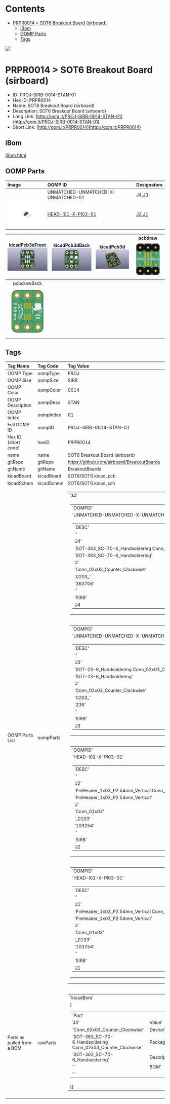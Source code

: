 



Contents
========

* [PRPR0014 > SOT6 Breakout Board (sirboard)](#prpr0014--sot6-breakout-board-sirboard)
	* [iBom](#ibom)
	* [OOMP Parts](#oomp-parts)
	* [Tags](#tags)
  
![][im]
# PRPR0014 > SOT6 Breakout Board (sirboard)

- ID: PROJ-SIRB-0014-STAN-01
- Hex ID: PRPR0014
- Name: SOT6 Breakout Board (sirboard)
- Description: SOT6 Breakout Board (sirboard)
- Long Link: [http://oom.lt/PROJ-SIRB-0014-STAN-01](http://oom.lt/PROJ-SIRB-0014-STAN-01)
- Short Link: [http://oom.lt/PRPR0014](http://oom.lt/PRPR0014)

## iBom
  
[iBom.html](https://htmlpreview.github.io/?https://github.com/oomlout/oomlout_OOMP_projects_V2/blob/main/PROJ/SIRB/0014/STAN/01/ibom.html)
## OOMP Parts
  

|Image|OOMP ID|Designators|
| :--- | :--- | :--- |
|![]()|UNMATCHED-UNMATCHED-X-UNMATCHED-01|J4,J3|
|[![](https://raw.githubusercontent.com/oomlout/oomlout_OOMP_parts_V2/main/HEAD/I01/X/PI03/01/image_140.jpg)](https://github.com/oomlout/oomlout_OOMP_parts_V2/tree/main/HEAD/I01/X/PI03/01/)|[HEAD-I01-X-PI03-01](https://github.com/oomlout/oomlout_OOMP_parts_V2/tree/main/HEAD/I01/X/PI03/01/)|[J2,J1](https://github.com/oomlout/oomlout_OOMP_parts_V2/tree/main/HEAD/I01/X/PI03/01/)|
||||
  

|kicadPcb3dFront<br>[![](https://raw.githubusercontent.com/oomlout/oomlout_OOMP_projects_V2/main/PROJ/SIRB/0014/STAN/01/kicadPcb3dFront_140.png)](https://github.com/oomlout/oomlout_OOMP_projects_V2/tree/main/PROJ/SIRB/0014/STAN/01/kicadPcb3dFront.png)|kicadPcb3dBack<br>[![](https://raw.githubusercontent.com/oomlout/oomlout_OOMP_projects_V2/main/PROJ/SIRB/0014/STAN/01/kicadPcb3dBack_140.png)](https://github.com/oomlout/oomlout_OOMP_projects_V2/tree/main/PROJ/SIRB/0014/STAN/01/kicadPcb3dBack.png)|kicadPcb3d<br>[![](https://raw.githubusercontent.com/oomlout/oomlout_OOMP_projects_V2/main/PROJ/SIRB/0014/STAN/01/kicadPcb3d_140.png)](https://github.com/oomlout/oomlout_OOMP_projects_V2/tree/main/PROJ/SIRB/0014/STAN/01/kicadPcb3d.png)|pcbdraw<br>[![](https://raw.githubusercontent.com/oomlout/oomlout_OOMP_projects_V2/main/PROJ/SIRB/0014/STAN/01/pcbdraw_140.png)](https://github.com/oomlout/oomlout_OOMP_projects_V2/tree/main/PROJ/SIRB/0014/STAN/01/pcbdraw.svg)|
| :---: | :---: | :---: | :---: |
|pcbdrawBack<br>[![](https://raw.githubusercontent.com/oomlout/oomlout_OOMP_projects_V2/main/PROJ/SIRB/0014/STAN/01/pcbdrawBack_140.png)](https://github.com/oomlout/oomlout_OOMP_projects_V2/tree/main/PROJ/SIRB/0014/STAN/01/pcbdrawBack.svg)||||

## Tags
  

|Tag Name|Tag Code|Tag Value|
| :--- | :--- | :--- |
|OOMP Type|oompType|PROJ|
|OOMP Size|oompSize|SIRB|
|OOMP Color|oompColor|0014|
|OOMP Description|oompDesc|STAN|
|OOMP Index|oompIndex|01|
|Full OOMP ID|oompID|PROJ-SIRB-0014-STAN-01|
|Hex ID (short code)|hexID|PRPR0014|
|name|name|SOT6 Breakout Board (sirboard)|
|gitRepo|gitRepo|https://github.com/sirboard/BreakoutBoards|
|gitName|gitName|BreakoutBoards|
|kicadBoard|kicadBoard|SOT6/SOT6.kicad_pcb|
|kicadSchem|kicadSchem|SOT6/SOT6.kicad_sch|
|OOMP Parts List|oompParts|<table><tr><td>'J4'</td></tr><tr><td> <table><tr><td>'OOMPID'</td></tr><tr><td> 'UNMATCHED-UNMATCHED-X-UNMATCHED-01'</td><td> 'FULL'</td></tr><tr><td> <table><tr><td>'DESC'</td></tr><tr><td> ''</td><td> 'PART'</td></tr><tr><td> 'J4'</td><td> 'DEVICE'</td></tr><tr><td> 'SOT-363_SC-70-6_Handsoldering Conn_02x03_Counter_Clockwise'</td><td> 'PACKAGE'</td></tr><tr><td> 'SOT-363_SC-70-6_Handsoldering'</td><td> 'PARTLETTER'</td></tr><tr><td> 'J'</td><td> 'VALUE'</td></tr><tr><td> 'Conn_02x03_Counter_Clockwise'</td><td> 'VALUENUMBER'</td></tr><tr><td> '_0203__'</td><td> 'PACKAGENUMBER'</td></tr><tr><td> '363706'</td><td> 'BOM'</td></tr><tr><td> ''</td><td> 'OWNER'</td></tr><tr><td> 'SIRB'</td><td> 'FULL'</td></tr><tr><td> 'J4</td><td>Conn_02x03_Counter_Clockwise</td><td>SOT-363_SC-70-6_Handsoldering Conn_02x03_Counter_Clockwise</td><td>SOT-363_SC-70-6_Handsoldering</td><td></td><td></td><td>'</td></tr></table></td></tr></table></td><td> 'J3'</td></tr><tr><td> <table><tr><td>'OOMPID'</td></tr><tr><td> 'UNMATCHED-UNMATCHED-X-UNMATCHED-01'</td><td> 'FULL'</td></tr><tr><td> <table><tr><td>'DESC'</td></tr><tr><td> ''</td><td> 'PART'</td></tr><tr><td> 'J3'</td><td> 'DEVICE'</td></tr><tr><td> 'SOT-23-6_Handsoldering Conn_02x03_Counter_Clockwise'</td><td> 'PACKAGE'</td></tr><tr><td> 'SOT-23-6_Handsoldering'</td><td> 'PARTLETTER'</td></tr><tr><td> 'J'</td><td> 'VALUE'</td></tr><tr><td> 'Conn_02x03_Counter_Clockwise'</td><td> 'VALUENUMBER'</td></tr><tr><td> '_0203__'</td><td> 'PACKAGENUMBER'</td></tr><tr><td> '236'</td><td> 'BOM'</td></tr><tr><td> ''</td><td> 'OWNER'</td></tr><tr><td> 'SIRB'</td><td> 'FULL'</td></tr><tr><td> 'J3</td><td>Conn_02x03_Counter_Clockwise</td><td>SOT-23-6_Handsoldering Conn_02x03_Counter_Clockwise</td><td>SOT-23-6_Handsoldering</td><td></td><td></td><td>'</td></tr></table></td></tr></table></td><td> 'J2'</td></tr><tr><td> <table><tr><td>'OOMPID'</td></tr><tr><td> 'HEAD-I01-X-PI03-01'</td><td> 'FULL'</td></tr><tr><td> <table><tr><td>'DESC'</td></tr><tr><td> ''</td><td> 'PART'</td></tr><tr><td> 'J2'</td><td> 'DEVICE'</td></tr><tr><td> 'PinHeader_1x03_P2.54mm_Vertical Conn_01x03'</td><td> 'PACKAGE'</td></tr><tr><td> 'PinHeader_1x03_P2.54mm_Vertical'</td><td> 'PARTLETTER'</td></tr><tr><td> 'J'</td><td> 'VALUE'</td></tr><tr><td> 'Conn_01x03'</td><td> 'VALUENUMBER'</td></tr><tr><td> '_0103'</td><td> 'PACKAGENUMBER'</td></tr><tr><td> '103254'</td><td> 'BOM'</td></tr><tr><td> ''</td><td> 'OWNER'</td></tr><tr><td> 'SIRB'</td><td> 'FULL'</td></tr><tr><td> 'J2</td><td>Conn_01x03</td><td>PinHeader_1x03_P2.54mm_Vertical Conn_01x03</td><td>PinHeader_1x03_P2.54mm_Vertical</td><td></td><td></td><td>'</td></tr></table></td></tr></table></td><td> 'J1'</td></tr><tr><td> <table><tr><td>'OOMPID'</td></tr><tr><td> 'HEAD-I01-X-PI03-01'</td><td> 'FULL'</td></tr><tr><td> <table><tr><td>'DESC'</td></tr><tr><td> ''</td><td> 'PART'</td></tr><tr><td> 'J1'</td><td> 'DEVICE'</td></tr><tr><td> 'PinHeader_1x03_P2.54mm_Vertical Conn_01x03'</td><td> 'PACKAGE'</td></tr><tr><td> 'PinHeader_1x03_P2.54mm_Vertical'</td><td> 'PARTLETTER'</td></tr><tr><td> 'J'</td><td> 'VALUE'</td></tr><tr><td> 'Conn_01x03'</td><td> 'VALUENUMBER'</td></tr><tr><td> '_0103'</td><td> 'PACKAGENUMBER'</td></tr><tr><td> '103254'</td><td> 'BOM'</td></tr><tr><td> ''</td><td> 'OWNER'</td></tr><tr><td> 'SIRB'</td><td> 'FULL'</td></tr><tr><td> 'J1</td><td>Conn_01x03</td><td>PinHeader_1x03_P2.54mm_Vertical Conn_01x03</td><td>PinHeader_1x03_P2.54mm_Vertical</td><td></td><td></td><td>'</td></tr></table></td></tr></table></td></tr></table>|
|Parts as pulled from a BOM|rawParts|<table><tr><td>'kicadBom'</td></tr><tr><td> [<table><tr><td>'Part'</td></tr><tr><td> 'J4'</td><td> 'Value'</td></tr><tr><td> 'Conn_02x03_Counter_Clockwise'</td><td> 'Device'</td></tr><tr><td> 'SOT-363_SC-70-6_Handsoldering Conn_02x03_Counter_Clockwise'</td><td> 'Package'</td></tr><tr><td> 'SOT-363_SC-70-6_Handsoldering'</td><td> 'Description'</td></tr><tr><td> ''</td><td> 'BOM'</td></tr><tr><td> ''</td></tr></table></td><td> <table><tr><td>'Part'</td></tr><tr><td> 'J3'</td><td> 'Value'</td></tr><tr><td> 'Conn_02x03_Counter_Clockwise'</td><td> 'Device'</td></tr><tr><td> 'SOT-23-6_Handsoldering Conn_02x03_Counter_Clockwise'</td><td> 'Package'</td></tr><tr><td> 'SOT-23-6_Handsoldering'</td><td> 'Description'</td></tr><tr><td> ''</td><td> 'BOM'</td></tr><tr><td> ''</td></tr></table></td><td> <table><tr><td>'Part'</td></tr><tr><td> 'G***'</td><td> 'Value'</td></tr><tr><td> 'LOGO'</td><td> 'Device'</td></tr><tr><td> 'logo38x53 LOGO'</td><td> 'Package'</td></tr><tr><td> 'logo38x53'</td><td> 'Description'</td></tr><tr><td> ''</td><td> 'BOM'</td></tr><tr><td> ''</td></tr></table></td><td> <table><tr><td>'Part'</td></tr><tr><td> 'J2'</td><td> 'Value'</td></tr><tr><td> 'Conn_01x03'</td><td> 'Device'</td></tr><tr><td> 'PinHeader_1x03_P2.54mm_Vertical Conn_01x03'</td><td> 'Package'</td></tr><tr><td> 'PinHeader_1x03_P2.54mm_Vertical'</td><td> 'Description'</td></tr><tr><td> ''</td><td> 'BOM'</td></tr><tr><td> ''</td></tr></table></td><td> <table><tr><td>'Part'</td></tr><tr><td> 'J1'</td><td> 'Value'</td></tr><tr><td> 'Conn_01x03'</td><td> 'Device'</td></tr><tr><td> 'PinHeader_1x03_P2.54mm_Vertical Conn_01x03'</td><td> 'Package'</td></tr><tr><td> 'PinHeader_1x03_P2.54mm_Vertical'</td><td> 'Description'</td></tr><tr><td> ''</td><td> 'BOM'</td></tr><tr><td> ''</td></tr></table></td><td> <table><tr><td>'Part'</td></tr><tr><td> 'J4'</td><td> 'Value'</td></tr><tr><td> 'Conn_02x03_Counter_Clockwise'</td><td> 'Device'</td></tr><tr><td> 'SOT-363_SC-70-6_Handsoldering Conn_02x03_Counter_Clockwise'</td><td> 'Package'</td></tr><tr><td> 'SOT-363_SC-70-6_Handsoldering'</td><td> 'Description'</td></tr><tr><td> ''</td><td> 'BOM'</td></tr><tr><td> ''</td></tr></table></td><td> <table><tr><td>'Part'</td></tr><tr><td> 'J3'</td><td> 'Value'</td></tr><tr><td> 'Conn_02x03_Counter_Clockwise'</td><td> 'Device'</td></tr><tr><td> 'SOT-23-6_Handsoldering Conn_02x03_Counter_Clockwise'</td><td> 'Package'</td></tr><tr><td> 'SOT-23-6_Handsoldering'</td><td> 'Description'</td></tr><tr><td> ''</td><td> 'BOM'</td></tr><tr><td> ''</td></tr></table></td><td> <table><tr><td>'Part'</td></tr><tr><td> 'G***'</td><td> 'Value'</td></tr><tr><td> 'LOGO'</td><td> 'Device'</td></tr><tr><td> 'logo38x53 LOGO'</td><td> 'Package'</td></tr><tr><td> 'logo38x53'</td><td> 'Description'</td></tr><tr><td> ''</td><td> 'BOM'</td></tr><tr><td> ''</td></tr></table></td><td> <table><tr><td>'Part'</td></tr><tr><td> 'J2'</td><td> 'Value'</td></tr><tr><td> 'Conn_01x03'</td><td> 'Device'</td></tr><tr><td> 'PinHeader_1x03_P2.54mm_Vertical Conn_01x03'</td><td> 'Package'</td></tr><tr><td> 'PinHeader_1x03_P2.54mm_Vertical'</td><td> 'Description'</td></tr><tr><td> ''</td><td> 'BOM'</td></tr><tr><td> ''</td></tr></table></td><td> <table><tr><td>'Part'</td></tr><tr><td> 'J1'</td><td> 'Value'</td></tr><tr><td> 'Conn_01x03'</td><td> 'Device'</td></tr><tr><td> 'PinHeader_1x03_P2.54mm_Vertical Conn_01x03'</td><td> 'Package'</td></tr><tr><td> 'PinHeader_1x03_P2.54mm_Vertical'</td><td> 'Description'</td></tr><tr><td> ''</td><td> 'BOM'</td></tr><tr><td> ''</td></tr></table></td><td> <table><tr><td>'Part'</td></tr><tr><td> 'J4'</td><td> 'Value'</td></tr><tr><td> 'Conn_02x03_Counter_Clockwise'</td><td> 'Device'</td></tr><tr><td> 'SOT-363_SC-70-6_Handsoldering Conn_02x03_Counter_Clockwise'</td><td> 'Package'</td></tr><tr><td> 'SOT-363_SC-70-6_Handsoldering'</td><td> 'Description'</td></tr><tr><td> ''</td><td> 'BOM'</td></tr><tr><td> ''</td></tr></table></td><td> <table><tr><td>'Part'</td></tr><tr><td> 'J3'</td><td> 'Value'</td></tr><tr><td> 'Conn_02x03_Counter_Clockwise'</td><td> 'Device'</td></tr><tr><td> 'SOT-23-6_Handsoldering Conn_02x03_Counter_Clockwise'</td><td> 'Package'</td></tr><tr><td> 'SOT-23-6_Handsoldering'</td><td> 'Description'</td></tr><tr><td> ''</td><td> 'BOM'</td></tr><tr><td> ''</td></tr></table></td><td> <table><tr><td>'Part'</td></tr><tr><td> 'G***'</td><td> 'Value'</td></tr><tr><td> 'LOGO'</td><td> 'Device'</td></tr><tr><td> 'logo38x53 LOGO'</td><td> 'Package'</td></tr><tr><td> 'logo38x53'</td><td> 'Description'</td></tr><tr><td> ''</td><td> 'BOM'</td></tr><tr><td> ''</td></tr></table></td><td> <table><tr><td>'Part'</td></tr><tr><td> 'J2'</td><td> 'Value'</td></tr><tr><td> 'Conn_01x03'</td><td> 'Device'</td></tr><tr><td> 'PinHeader_1x03_P2.54mm_Vertical Conn_01x03'</td><td> 'Package'</td></tr><tr><td> 'PinHeader_1x03_P2.54mm_Vertical'</td><td> 'Description'</td></tr><tr><td> ''</td><td> 'BOM'</td></tr><tr><td> ''</td></tr></table></td><td> <table><tr><td>'Part'</td></tr><tr><td> 'J1'</td><td> 'Value'</td></tr><tr><td> 'Conn_01x03'</td><td> 'Device'</td></tr><tr><td> 'PinHeader_1x03_P2.54mm_Vertical Conn_01x03'</td><td> 'Package'</td></tr><tr><td> 'PinHeader_1x03_P2.54mm_Vertical'</td><td> 'Description'</td></tr><tr><td> ''</td><td> 'BOM'</td></tr><tr><td> ''</td></tr></table></td><td> <table><tr><td>'Part'</td></tr><tr><td> 'J4'</td><td> 'Value'</td></tr><tr><td> 'Conn_02x03_Counter_Clockwise'</td><td> 'Device'</td></tr><tr><td> 'SOT-363_SC-70-6_Handsoldering Conn_02x03_Counter_Clockwise'</td><td> 'Package'</td></tr><tr><td> 'SOT-363_SC-70-6_Handsoldering'</td><td> 'Description'</td></tr><tr><td> ''</td><td> 'BOM'</td></tr><tr><td> ''</td></tr></table></td><td> <table><tr><td>'Part'</td></tr><tr><td> 'J3'</td><td> 'Value'</td></tr><tr><td> 'Conn_02x03_Counter_Clockwise'</td><td> 'Device'</td></tr><tr><td> 'SOT-23-6_Handsoldering Conn_02x03_Counter_Clockwise'</td><td> 'Package'</td></tr><tr><td> 'SOT-23-6_Handsoldering'</td><td> 'Description'</td></tr><tr><td> ''</td><td> 'BOM'</td></tr><tr><td> ''</td></tr></table></td><td> <table><tr><td>'Part'</td></tr><tr><td> 'G***'</td><td> 'Value'</td></tr><tr><td> 'LOGO'</td><td> 'Device'</td></tr><tr><td> 'logo38x53 LOGO'</td><td> 'Package'</td></tr><tr><td> 'logo38x53'</td><td> 'Description'</td></tr><tr><td> ''</td><td> 'BOM'</td></tr><tr><td> ''</td></tr></table></td><td> <table><tr><td>'Part'</td></tr><tr><td> 'J2'</td><td> 'Value'</td></tr><tr><td> 'Conn_01x03'</td><td> 'Device'</td></tr><tr><td> 'PinHeader_1x03_P2.54mm_Vertical Conn_01x03'</td><td> 'Package'</td></tr><tr><td> 'PinHeader_1x03_P2.54mm_Vertical'</td><td> 'Description'</td></tr><tr><td> ''</td><td> 'BOM'</td></tr><tr><td> ''</td></tr></table></td><td> <table><tr><td>'Part'</td></tr><tr><td> 'J1'</td><td> 'Value'</td></tr><tr><td> 'Conn_01x03'</td><td> 'Device'</td></tr><tr><td> 'PinHeader_1x03_P2.54mm_Vertical Conn_01x03'</td><td> 'Package'</td></tr><tr><td> 'PinHeader_1x03_P2.54mm_Vertical'</td><td> 'Description'</td></tr><tr><td> ''</td><td> 'BOM'</td></tr><tr><td> ''</td></tr></table></td><td> <table><tr><td>'Part'</td></tr><tr><td> 'J4'</td><td> 'Value'</td></tr><tr><td> 'Conn_02x03_Counter_Clockwise'</td><td> 'Device'</td></tr><tr><td> 'SOT-363_SC-70-6_Handsoldering Conn_02x03_Counter_Clockwise'</td><td> 'Package'</td></tr><tr><td> 'SOT-363_SC-70-6_Handsoldering'</td><td> 'Description'</td></tr><tr><td> ''</td><td> 'BOM'</td></tr><tr><td> ''</td></tr></table></td><td> <table><tr><td>'Part'</td></tr><tr><td> 'J3'</td><td> 'Value'</td></tr><tr><td> 'Conn_02x03_Counter_Clockwise'</td><td> 'Device'</td></tr><tr><td> 'SOT-23-6_Handsoldering Conn_02x03_Counter_Clockwise'</td><td> 'Package'</td></tr><tr><td> 'SOT-23-6_Handsoldering'</td><td> 'Description'</td></tr><tr><td> ''</td><td> 'BOM'</td></tr><tr><td> ''</td></tr></table></td><td> <table><tr><td>'Part'</td></tr><tr><td> 'G***'</td><td> 'Value'</td></tr><tr><td> 'LOGO'</td><td> 'Device'</td></tr><tr><td> 'logo38x53 LOGO'</td><td> 'Package'</td></tr><tr><td> 'logo38x53'</td><td> 'Description'</td></tr><tr><td> ''</td><td> 'BOM'</td></tr><tr><td> ''</td></tr></table></td><td> <table><tr><td>'Part'</td></tr><tr><td> 'J2'</td><td> 'Value'</td></tr><tr><td> 'Conn_01x03'</td><td> 'Device'</td></tr><tr><td> 'PinHeader_1x03_P2.54mm_Vertical Conn_01x03'</td><td> 'Package'</td></tr><tr><td> 'PinHeader_1x03_P2.54mm_Vertical'</td><td> 'Description'</td></tr><tr><td> ''</td><td> 'BOM'</td></tr><tr><td> ''</td></tr></table></td><td> <table><tr><td>'Part'</td></tr><tr><td> 'J1'</td><td> 'Value'</td></tr><tr><td> 'Conn_01x03'</td><td> 'Device'</td></tr><tr><td> 'PinHeader_1x03_P2.54mm_Vertical Conn_01x03'</td><td> 'Package'</td></tr><tr><td> 'PinHeader_1x03_P2.54mm_Vertical'</td><td> 'Description'</td></tr><tr><td> ''</td><td> 'BOM'</td></tr><tr><td> ''</td></tr></table></td><td> <table><tr><td>'Part'</td></tr><tr><td> 'J4'</td><td> 'Value'</td></tr><tr><td> 'Conn_02x03_Counter_Clockwise'</td><td> 'Device'</td></tr><tr><td> 'SOT-363_SC-70-6_Handsoldering Conn_02x03_Counter_Clockwise'</td><td> 'Package'</td></tr><tr><td> 'SOT-363_SC-70-6_Handsoldering'</td><td> 'Description'</td></tr><tr><td> ''</td><td> 'BOM'</td></tr><tr><td> ''</td></tr></table></td><td> <table><tr><td>'Part'</td></tr><tr><td> 'J3'</td><td> 'Value'</td></tr><tr><td> 'Conn_02x03_Counter_Clockwise'</td><td> 'Device'</td></tr><tr><td> 'SOT-23-6_Handsoldering Conn_02x03_Counter_Clockwise'</td><td> 'Package'</td></tr><tr><td> 'SOT-23-6_Handsoldering'</td><td> 'Description'</td></tr><tr><td> ''</td><td> 'BOM'</td></tr><tr><td> ''</td></tr></table></td><td> <table><tr><td>'Part'</td></tr><tr><td> 'G***'</td><td> 'Value'</td></tr><tr><td> 'LOGO'</td><td> 'Device'</td></tr><tr><td> 'logo38x53 LOGO'</td><td> 'Package'</td></tr><tr><td> 'logo38x53'</td><td> 'Description'</td></tr><tr><td> ''</td><td> 'BOM'</td></tr><tr><td> ''</td></tr></table></td><td> <table><tr><td>'Part'</td></tr><tr><td> 'J2'</td><td> 'Value'</td></tr><tr><td> 'Conn_01x03'</td><td> 'Device'</td></tr><tr><td> 'PinHeader_1x03_P2.54mm_Vertical Conn_01x03'</td><td> 'Package'</td></tr><tr><td> 'PinHeader_1x03_P2.54mm_Vertical'</td><td> 'Description'</td></tr><tr><td> ''</td><td> 'BOM'</td></tr><tr><td> ''</td></tr></table></td><td> <table><tr><td>'Part'</td></tr><tr><td> 'J1'</td><td> 'Value'</td></tr><tr><td> 'Conn_01x03'</td><td> 'Device'</td></tr><tr><td> 'PinHeader_1x03_P2.54mm_Vertical Conn_01x03'</td><td> 'Package'</td></tr><tr><td> 'PinHeader_1x03_P2.54mm_Vertical'</td><td> 'Description'</td></tr><tr><td> ''</td><td> 'BOM'</td></tr><tr><td> ''</td></tr></table></td><td> <table><tr><td>'Part'</td></tr><tr><td> 'J4'</td><td> 'Value'</td></tr><tr><td> 'Conn_02x03_Counter_Clockwise'</td><td> 'Device'</td></tr><tr><td> 'SOT-363_SC-70-6_Handsoldering Conn_02x03_Counter_Clockwise'</td><td> 'Package'</td></tr><tr><td> 'SOT-363_SC-70-6_Handsoldering'</td><td> 'Description'</td></tr><tr><td> ''</td><td> 'BOM'</td></tr><tr><td> ''</td></tr></table></td><td> <table><tr><td>'Part'</td></tr><tr><td> 'J3'</td><td> 'Value'</td></tr><tr><td> 'Conn_02x03_Counter_Clockwise'</td><td> 'Device'</td></tr><tr><td> 'SOT-23-6_Handsoldering Conn_02x03_Counter_Clockwise'</td><td> 'Package'</td></tr><tr><td> 'SOT-23-6_Handsoldering'</td><td> 'Description'</td></tr><tr><td> ''</td><td> 'BOM'</td></tr><tr><td> ''</td></tr></table></td><td> <table><tr><td>'Part'</td></tr><tr><td> 'G***'</td><td> 'Value'</td></tr><tr><td> 'LOGO'</td><td> 'Device'</td></tr><tr><td> 'logo38x53 LOGO'</td><td> 'Package'</td></tr><tr><td> 'logo38x53'</td><td> 'Description'</td></tr><tr><td> ''</td><td> 'BOM'</td></tr><tr><td> ''</td></tr></table></td><td> <table><tr><td>'Part'</td></tr><tr><td> 'J2'</td><td> 'Value'</td></tr><tr><td> 'Conn_01x03'</td><td> 'Device'</td></tr><tr><td> 'PinHeader_1x03_P2.54mm_Vertical Conn_01x03'</td><td> 'Package'</td></tr><tr><td> 'PinHeader_1x03_P2.54mm_Vertical'</td><td> 'Description'</td></tr><tr><td> ''</td><td> 'BOM'</td></tr><tr><td> ''</td></tr></table></td><td> <table><tr><td>'Part'</td></tr><tr><td> 'J1'</td><td> 'Value'</td></tr><tr><td> 'Conn_01x03'</td><td> 'Device'</td></tr><tr><td> 'PinHeader_1x03_P2.54mm_Vertical Conn_01x03'</td><td> 'Package'</td></tr><tr><td> 'PinHeader_1x03_P2.54mm_Vertical'</td><td> 'Description'</td></tr><tr><td> ''</td><td> 'BOM'</td></tr><tr><td> ''</td></tr></table></td><td> <table><tr><td>'Part'</td></tr><tr><td> 'J4'</td><td> 'Value'</td></tr><tr><td> 'Conn_02x03_Counter_Clockwise'</td><td> 'Device'</td></tr><tr><td> 'SOT-363_SC-70-6_Handsoldering Conn_02x03_Counter_Clockwise'</td><td> 'Package'</td></tr><tr><td> 'SOT-363_SC-70-6_Handsoldering'</td><td> 'Description'</td></tr><tr><td> ''</td><td> 'BOM'</td></tr><tr><td> ''</td></tr></table></td><td> <table><tr><td>'Part'</td></tr><tr><td> 'J3'</td><td> 'Value'</td></tr><tr><td> 'Conn_02x03_Counter_Clockwise'</td><td> 'Device'</td></tr><tr><td> 'SOT-23-6_Handsoldering Conn_02x03_Counter_Clockwise'</td><td> 'Package'</td></tr><tr><td> 'SOT-23-6_Handsoldering'</td><td> 'Description'</td></tr><tr><td> ''</td><td> 'BOM'</td></tr><tr><td> ''</td></tr></table></td><td> <table><tr><td>'Part'</td></tr><tr><td> 'G***'</td><td> 'Value'</td></tr><tr><td> 'LOGO'</td><td> 'Device'</td></tr><tr><td> 'logo38x53 LOGO'</td><td> 'Package'</td></tr><tr><td> 'logo38x53'</td><td> 'Description'</td></tr><tr><td> ''</td><td> 'BOM'</td></tr><tr><td> ''</td></tr></table></td><td> <table><tr><td>'Part'</td></tr><tr><td> 'J2'</td><td> 'Value'</td></tr><tr><td> 'Conn_01x03'</td><td> 'Device'</td></tr><tr><td> 'PinHeader_1x03_P2.54mm_Vertical Conn_01x03'</td><td> 'Package'</td></tr><tr><td> 'PinHeader_1x03_P2.54mm_Vertical'</td><td> 'Description'</td></tr><tr><td> ''</td><td> 'BOM'</td></tr><tr><td> ''</td></tr></table></td><td> <table><tr><td>'Part'</td></tr><tr><td> 'J1'</td><td> 'Value'</td></tr><tr><td> 'Conn_01x03'</td><td> 'Device'</td></tr><tr><td> 'PinHeader_1x03_P2.54mm_Vertical Conn_01x03'</td><td> 'Package'</td></tr><tr><td> 'PinHeader_1x03_P2.54mm_Vertical'</td><td> 'Description'</td></tr><tr><td> ''</td><td> 'BOM'</td></tr><tr><td> ''</td></tr></table></td><td> <table><tr><td>'Part'</td></tr><tr><td> 'J4'</td><td> 'Value'</td></tr><tr><td> 'Conn_02x03_Counter_Clockwise'</td><td> 'Device'</td></tr><tr><td> 'SOT-363_SC-70-6_Handsoldering Conn_02x03_Counter_Clockwise'</td><td> 'Package'</td></tr><tr><td> 'SOT-363_SC-70-6_Handsoldering'</td><td> 'Description'</td></tr><tr><td> ''</td><td> 'BOM'</td></tr><tr><td> ''</td></tr></table></td><td> <table><tr><td>'Part'</td></tr><tr><td> 'J3'</td><td> 'Value'</td></tr><tr><td> 'Conn_02x03_Counter_Clockwise'</td><td> 'Device'</td></tr><tr><td> 'SOT-23-6_Handsoldering Conn_02x03_Counter_Clockwise'</td><td> 'Package'</td></tr><tr><td> 'SOT-23-6_Handsoldering'</td><td> 'Description'</td></tr><tr><td> ''</td><td> 'BOM'</td></tr><tr><td> ''</td></tr></table></td><td> <table><tr><td>'Part'</td></tr><tr><td> 'G***'</td><td> 'Value'</td></tr><tr><td> 'LOGO'</td><td> 'Device'</td></tr><tr><td> 'logo38x53 LOGO'</td><td> 'Package'</td></tr><tr><td> 'logo38x53'</td><td> 'Description'</td></tr><tr><td> ''</td><td> 'BOM'</td></tr><tr><td> ''</td></tr></table></td><td> <table><tr><td>'Part'</td></tr><tr><td> 'J2'</td><td> 'Value'</td></tr><tr><td> 'Conn_01x03'</td><td> 'Device'</td></tr><tr><td> 'PinHeader_1x03_P2.54mm_Vertical Conn_01x03'</td><td> 'Package'</td></tr><tr><td> 'PinHeader_1x03_P2.54mm_Vertical'</td><td> 'Description'</td></tr><tr><td> ''</td><td> 'BOM'</td></tr><tr><td> ''</td></tr></table></td><td> <table><tr><td>'Part'</td></tr><tr><td> 'J1'</td><td> 'Value'</td></tr><tr><td> 'Conn_01x03'</td><td> 'Device'</td></tr><tr><td> 'PinHeader_1x03_P2.54mm_Vertical Conn_01x03'</td><td> 'Package'</td></tr><tr><td> 'PinHeader_1x03_P2.54mm_Vertical'</td><td> 'Description'</td></tr><tr><td> ''</td><td> 'BOM'</td></tr><tr><td> ''</td></tr></table></td><td> <table><tr><td>'Part'</td></tr><tr><td> 'J4'</td><td> 'Value'</td></tr><tr><td> 'Conn_02x03_Counter_Clockwise'</td><td> 'Device'</td></tr><tr><td> 'SOT-363_SC-70-6_Handsoldering Conn_02x03_Counter_Clockwise'</td><td> 'Package'</td></tr><tr><td> 'SOT-363_SC-70-6_Handsoldering'</td><td> 'Description'</td></tr><tr><td> ''</td><td> 'BOM'</td></tr><tr><td> ''</td></tr></table></td><td> <table><tr><td>'Part'</td></tr><tr><td> 'J3'</td><td> 'Value'</td></tr><tr><td> 'Conn_02x03_Counter_Clockwise'</td><td> 'Device'</td></tr><tr><td> 'SOT-23-6_Handsoldering Conn_02x03_Counter_Clockwise'</td><td> 'Package'</td></tr><tr><td> 'SOT-23-6_Handsoldering'</td><td> 'Description'</td></tr><tr><td> ''</td><td> 'BOM'</td></tr><tr><td> ''</td></tr></table></td><td> <table><tr><td>'Part'</td></tr><tr><td> 'G***'</td><td> 'Value'</td></tr><tr><td> 'LOGO'</td><td> 'Device'</td></tr><tr><td> 'logo38x53 LOGO'</td><td> 'Package'</td></tr><tr><td> 'logo38x53'</td><td> 'Description'</td></tr><tr><td> ''</td><td> 'BOM'</td></tr><tr><td> ''</td></tr></table></td><td> <table><tr><td>'Part'</td></tr><tr><td> 'J2'</td><td> 'Value'</td></tr><tr><td> 'Conn_01x03'</td><td> 'Device'</td></tr><tr><td> 'PinHeader_1x03_P2.54mm_Vertical Conn_01x03'</td><td> 'Package'</td></tr><tr><td> 'PinHeader_1x03_P2.54mm_Vertical'</td><td> 'Description'</td></tr><tr><td> ''</td><td> 'BOM'</td></tr><tr><td> ''</td></tr></table></td><td> <table><tr><td>'Part'</td></tr><tr><td> 'J1'</td><td> 'Value'</td></tr><tr><td> 'Conn_01x03'</td><td> 'Device'</td></tr><tr><td> 'PinHeader_1x03_P2.54mm_Vertical Conn_01x03'</td><td> 'Package'</td></tr><tr><td> 'PinHeader_1x03_P2.54mm_Vertical'</td><td> 'Description'</td></tr><tr><td> ''</td><td> 'BOM'</td></tr><tr><td> ''</td></tr></table></td><td> <table><tr><td>'Part'</td></tr><tr><td> 'J4'</td><td> 'Value'</td></tr><tr><td> 'Conn_02x03_Counter_Clockwise'</td><td> 'Device'</td></tr><tr><td> 'SOT-363_SC-70-6_Handsoldering Conn_02x03_Counter_Clockwise'</td><td> 'Package'</td></tr><tr><td> 'SOT-363_SC-70-6_Handsoldering'</td><td> 'Description'</td></tr><tr><td> ''</td><td> 'BOM'</td></tr><tr><td> ''</td></tr></table></td><td> <table><tr><td>'Part'</td></tr><tr><td> 'J3'</td><td> 'Value'</td></tr><tr><td> 'Conn_02x03_Counter_Clockwise'</td><td> 'Device'</td></tr><tr><td> 'SOT-23-6_Handsoldering Conn_02x03_Counter_Clockwise'</td><td> 'Package'</td></tr><tr><td> 'SOT-23-6_Handsoldering'</td><td> 'Description'</td></tr><tr><td> ''</td><td> 'BOM'</td></tr><tr><td> ''</td></tr></table></td><td> <table><tr><td>'Part'</td></tr><tr><td> 'G***'</td><td> 'Value'</td></tr><tr><td> 'LOGO'</td><td> 'Device'</td></tr><tr><td> 'logo38x53 LOGO'</td><td> 'Package'</td></tr><tr><td> 'logo38x53'</td><td> 'Description'</td></tr><tr><td> ''</td><td> 'BOM'</td></tr><tr><td> ''</td></tr></table></td><td> <table><tr><td>'Part'</td></tr><tr><td> 'J2'</td><td> 'Value'</td></tr><tr><td> 'Conn_01x03'</td><td> 'Device'</td></tr><tr><td> 'PinHeader_1x03_P2.54mm_Vertical Conn_01x03'</td><td> 'Package'</td></tr><tr><td> 'PinHeader_1x03_P2.54mm_Vertical'</td><td> 'Description'</td></tr><tr><td> ''</td><td> 'BOM'</td></tr><tr><td> ''</td></tr></table></td><td> <table><tr><td>'Part'</td></tr><tr><td> 'J1'</td><td> 'Value'</td></tr><tr><td> 'Conn_01x03'</td><td> 'Device'</td></tr><tr><td> 'PinHeader_1x03_P2.54mm_Vertical Conn_01x03'</td><td> 'Package'</td></tr><tr><td> 'PinHeader_1x03_P2.54mm_Vertical'</td><td> 'Description'</td></tr><tr><td> ''</td><td> 'BOM'</td></tr><tr><td> ''</td></tr></table></td><td> <table><tr><td>'Part'</td></tr><tr><td> 'J4'</td><td> 'Value'</td></tr><tr><td> 'Conn_02x03_Counter_Clockwise'</td><td> 'Device'</td></tr><tr><td> 'SOT-363_SC-70-6_Handsoldering Conn_02x03_Counter_Clockwise'</td><td> 'Package'</td></tr><tr><td> 'SOT-363_SC-70-6_Handsoldering'</td><td> 'Description'</td></tr><tr><td> ''</td><td> 'BOM'</td></tr><tr><td> ''</td></tr></table></td><td> <table><tr><td>'Part'</td></tr><tr><td> 'J3'</td><td> 'Value'</td></tr><tr><td> 'Conn_02x03_Counter_Clockwise'</td><td> 'Device'</td></tr><tr><td> 'SOT-23-6_Handsoldering Conn_02x03_Counter_Clockwise'</td><td> 'Package'</td></tr><tr><td> 'SOT-23-6_Handsoldering'</td><td> 'Description'</td></tr><tr><td> ''</td><td> 'BOM'</td></tr><tr><td> ''</td></tr></table></td><td> <table><tr><td>'Part'</td></tr><tr><td> 'G***'</td><td> 'Value'</td></tr><tr><td> 'LOGO'</td><td> 'Device'</td></tr><tr><td> 'logo38x53 LOGO'</td><td> 'Package'</td></tr><tr><td> 'logo38x53'</td><td> 'Description'</td></tr><tr><td> ''</td><td> 'BOM'</td></tr><tr><td> ''</td></tr></table></td><td> <table><tr><td>'Part'</td></tr><tr><td> 'J2'</td><td> 'Value'</td></tr><tr><td> 'Conn_01x03'</td><td> 'Device'</td></tr><tr><td> 'PinHeader_1x03_P2.54mm_Vertical Conn_01x03'</td><td> 'Package'</td></tr><tr><td> 'PinHeader_1x03_P2.54mm_Vertical'</td><td> 'Description'</td></tr><tr><td> ''</td><td> 'BOM'</td></tr><tr><td> ''</td></tr></table></td><td> <table><tr><td>'Part'</td></tr><tr><td> 'J1'</td><td> 'Value'</td></tr><tr><td> 'Conn_01x03'</td><td> 'Device'</td></tr><tr><td> 'PinHeader_1x03_P2.54mm_Vertical Conn_01x03'</td><td> 'Package'</td></tr><tr><td> 'PinHeader_1x03_P2.54mm_Vertical'</td><td> 'Description'</td></tr><tr><td> ''</td><td> 'BOM'</td></tr><tr><td> ''</td></tr></table></td><td> <table><tr><td>'Part'</td></tr><tr><td> 'J4'</td><td> 'Value'</td></tr><tr><td> 'Conn_02x03_Counter_Clockwise'</td><td> 'Device'</td></tr><tr><td> 'SOT-363_SC-70-6_Handsoldering Conn_02x03_Counter_Clockwise'</td><td> 'Package'</td></tr><tr><td> 'SOT-363_SC-70-6_Handsoldering'</td><td> 'Description'</td></tr><tr><td> ''</td><td> 'BOM'</td></tr><tr><td> ''</td></tr></table></td><td> <table><tr><td>'Part'</td></tr><tr><td> 'J3'</td><td> 'Value'</td></tr><tr><td> 'Conn_02x03_Counter_Clockwise'</td><td> 'Device'</td></tr><tr><td> 'SOT-23-6_Handsoldering Conn_02x03_Counter_Clockwise'</td><td> 'Package'</td></tr><tr><td> 'SOT-23-6_Handsoldering'</td><td> 'Description'</td></tr><tr><td> ''</td><td> 'BOM'</td></tr><tr><td> ''</td></tr></table></td><td> <table><tr><td>'Part'</td></tr><tr><td> 'G***'</td><td> 'Value'</td></tr><tr><td> 'LOGO'</td><td> 'Device'</td></tr><tr><td> 'logo38x53 LOGO'</td><td> 'Package'</td></tr><tr><td> 'logo38x53'</td><td> 'Description'</td></tr><tr><td> ''</td><td> 'BOM'</td></tr><tr><td> ''</td></tr></table></td><td> <table><tr><td>'Part'</td></tr><tr><td> 'J2'</td><td> 'Value'</td></tr><tr><td> 'Conn_01x03'</td><td> 'Device'</td></tr><tr><td> 'PinHeader_1x03_P2.54mm_Vertical Conn_01x03'</td><td> 'Package'</td></tr><tr><td> 'PinHeader_1x03_P2.54mm_Vertical'</td><td> 'Description'</td></tr><tr><td> ''</td><td> 'BOM'</td></tr><tr><td> ''</td></tr></table></td><td> <table><tr><td>'Part'</td></tr><tr><td> 'J1'</td><td> 'Value'</td></tr><tr><td> 'Conn_01x03'</td><td> 'Device'</td></tr><tr><td> 'PinHeader_1x03_P2.54mm_Vertical Conn_01x03'</td><td> 'Package'</td></tr><tr><td> 'PinHeader_1x03_P2.54mm_Vertical'</td><td> 'Description'</td></tr><tr><td> ''</td><td> 'BOM'</td></tr><tr><td> ''</td></tr></table></td><td> <table><tr><td>'Part'</td></tr><tr><td> 'J4'</td><td> 'Value'</td></tr><tr><td> 'Conn_02x03_Counter_Clockwise'</td><td> 'Device'</td></tr><tr><td> 'SOT-363_SC-70-6_Handsoldering Conn_02x03_Counter_Clockwise'</td><td> 'Package'</td></tr><tr><td> 'SOT-363_SC-70-6_Handsoldering'</td><td> 'Description'</td></tr><tr><td> ''</td><td> 'BOM'</td></tr><tr><td> ''</td></tr></table></td><td> <table><tr><td>'Part'</td></tr><tr><td> 'J3'</td><td> 'Value'</td></tr><tr><td> 'Conn_02x03_Counter_Clockwise'</td><td> 'Device'</td></tr><tr><td> 'SOT-23-6_Handsoldering Conn_02x03_Counter_Clockwise'</td><td> 'Package'</td></tr><tr><td> 'SOT-23-6_Handsoldering'</td><td> 'Description'</td></tr><tr><td> ''</td><td> 'BOM'</td></tr><tr><td> ''</td></tr></table></td><td> <table><tr><td>'Part'</td></tr><tr><td> 'G***'</td><td> 'Value'</td></tr><tr><td> 'LOGO'</td><td> 'Device'</td></tr><tr><td> 'logo38x53 LOGO'</td><td> 'Package'</td></tr><tr><td> 'logo38x53'</td><td> 'Description'</td></tr><tr><td> ''</td><td> 'BOM'</td></tr><tr><td> ''</td></tr></table></td><td> <table><tr><td>'Part'</td></tr><tr><td> 'J2'</td><td> 'Value'</td></tr><tr><td> 'Conn_01x03'</td><td> 'Device'</td></tr><tr><td> 'PinHeader_1x03_P2.54mm_Vertical Conn_01x03'</td><td> 'Package'</td></tr><tr><td> 'PinHeader_1x03_P2.54mm_Vertical'</td><td> 'Description'</td></tr><tr><td> ''</td><td> 'BOM'</td></tr><tr><td> ''</td></tr></table></td><td> <table><tr><td>'Part'</td></tr><tr><td> 'J1'</td><td> 'Value'</td></tr><tr><td> 'Conn_01x03'</td><td> 'Device'</td></tr><tr><td> 'PinHeader_1x03_P2.54mm_Vertical Conn_01x03'</td><td> 'Package'</td></tr><tr><td> 'PinHeader_1x03_P2.54mm_Vertical'</td><td> 'Description'</td></tr><tr><td> ''</td><td> 'BOM'</td></tr><tr><td> ''</td></tr></table></td><td> <table><tr><td>'Part'</td></tr><tr><td> 'J4'</td><td> 'Value'</td></tr><tr><td> 'Conn_02x03_Counter_Clockwise'</td><td> 'Device'</td></tr><tr><td> 'SOT-363_SC-70-6_Handsoldering Conn_02x03_Counter_Clockwise'</td><td> 'Package'</td></tr><tr><td> 'SOT-363_SC-70-6_Handsoldering'</td><td> 'Description'</td></tr><tr><td> ''</td><td> 'BOM'</td></tr><tr><td> ''</td></tr></table></td><td> <table><tr><td>'Part'</td></tr><tr><td> 'J3'</td><td> 'Value'</td></tr><tr><td> 'Conn_02x03_Counter_Clockwise'</td><td> 'Device'</td></tr><tr><td> 'SOT-23-6_Handsoldering Conn_02x03_Counter_Clockwise'</td><td> 'Package'</td></tr><tr><td> 'SOT-23-6_Handsoldering'</td><td> 'Description'</td></tr><tr><td> ''</td><td> 'BOM'</td></tr><tr><td> ''</td></tr></table></td><td> <table><tr><td>'Part'</td></tr><tr><td> 'G***'</td><td> 'Value'</td></tr><tr><td> 'LOGO'</td><td> 'Device'</td></tr><tr><td> 'logo38x53 LOGO'</td><td> 'Package'</td></tr><tr><td> 'logo38x53'</td><td> 'Description'</td></tr><tr><td> ''</td><td> 'BOM'</td></tr><tr><td> ''</td></tr></table></td><td> <table><tr><td>'Part'</td></tr><tr><td> 'J2'</td><td> 'Value'</td></tr><tr><td> 'Conn_01x03'</td><td> 'Device'</td></tr><tr><td> 'PinHeader_1x03_P2.54mm_Vertical Conn_01x03'</td><td> 'Package'</td></tr><tr><td> 'PinHeader_1x03_P2.54mm_Vertical'</td><td> 'Description'</td></tr><tr><td> ''</td><td> 'BOM'</td></tr><tr><td> ''</td></tr></table></td><td> <table><tr><td>'Part'</td></tr><tr><td> 'J1'</td><td> 'Value'</td></tr><tr><td> 'Conn_01x03'</td><td> 'Device'</td></tr><tr><td> 'PinHeader_1x03_P2.54mm_Vertical Conn_01x03'</td><td> 'Package'</td></tr><tr><td> 'PinHeader_1x03_P2.54mm_Vertical'</td><td> 'Description'</td></tr><tr><td> ''</td><td> 'BOM'</td></tr><tr><td> ''</td></tr></table>]</td><td> 'eagleBom'</td></tr><tr><td> []</td></tr></table>|
||||



[im]: kicadPcb3d_450.png
